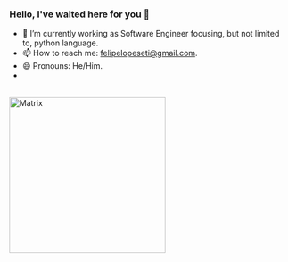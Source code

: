 ### Hello, I've waited here for you 🎤

- 🔭 I’m currently working as Software Engineer focusing, but not limited to, python language.
- 📫 How to reach me: felipelopeseti@gmail.com.
- 😄 Pronouns: He/Him.
- 
<!---
- 🌱 I’m currently learning Python, Flask, Fastapi, Docker, Airflow, MongoDB & Postgres.
 --->
<!--- <div align="center">
  <a href="https://github.com/ofelipelopes">
  <img height="180em" src="https://github-readme-stats.vercel.app/api?username=ofelipelopes&show_icons=true&theme=codeSTACKr&include_all_commits=true&count_private=true"/>
  <img height="180em" src="https://github-readme-stats.vercel.app/api/top-langs/?username=ofelipelopes&layout=compact&langs_count=7&theme=codeSTACKr"/>
</div>
 --->
 <div style="display: inline_block"><br>
   <img align="center" alt="Matrix" height="280" widght="560" src="https://media.tenor.com/Cv67KSDwSucAAAAC/white-rabbit-matrix.gif">
   <!---<img align="left" alt="Pizza" height="280" widght="280"src="https://media.discordapp.net/attachments/761699564453363716/953779980649783306/7cJ2.gif">
   <img align="right" alt="Dev-Dog" src="https://images-ext-1.discordapp.net/external/cU9cbv2uPuNmaEgJC3fVQdSVJ6MdHvCdnYhX5loVqDU/https/i.gifer.com/2IS5.gif">--->
 </div>
   
   
